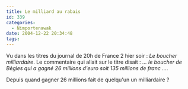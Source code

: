 ```yaml
---
title: Le milliard au rabais
id: 339
categories:
  - Nimportenawak
date: 2004-12-22 20:34:48
tags:
---
```


Vu dans les titres du journal de 20h de France 2 hier soir&nbsp;: _Le boucher milliardaire_. Le commentaire qui allait sur le titre disait&nbsp;: _... le boucher de Bègles qui a gagné 26 millions d'euro soit 135 millions de franc ..._.

Depuis quand gagner 26 millions fait de quelqu'un un milliardaire&nbsp;?
